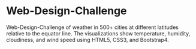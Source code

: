 # Web-Design-Challenge

Web-Design-Challenge of weather in 500+ cities at different latitudes relative to the equator line. The visualizations show temperature, humidity, cloudiness, and wind speed using HTML5, CSS3, and Bootstrap4.



